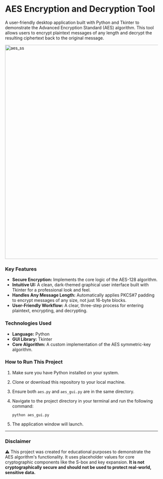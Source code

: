 # AES Encryption and Decryption Tool

A user-friendly desktop application built with Python and Tkinter to demonstrate the Advanced Encryption Standard (AES) algorithm. This tool allows users to encrypt plaintext messages of any length and decrypt the resulting ciphertext back to the original message.

<img width="598" height="704" alt="aes_ss" src="https://github.com/user-attachments/assets/33833d2c-595c-41ef-bb1d-dc1337a78975" />

### Key Features

*   **Secure Encryption:** Implements the core logic of the AES-128 algorithm.
*   **Intuitive UI:** A clean, dark-themed graphical user interface built with Tkinter for a professional look and feel.
*   **Handles Any Message Length:** Automatically applies PKCS#7 padding to encrypt messages of any size, not just 16-byte blocks.
*   **User-Friendly Workflow:** A clear, three-step process for entering plaintext, encrypting, and decrypting.


### Technologies Used

*   **Language:** Python
*   **GUI Library:** Tkinter
*   **Core Algorithm:** A custom implementation of the AES symmetric-key algorithm.


### How to Run This Project

1.  Make sure you have Python installed on your system.
2.  Clone or download this repository to your local machine.
3.  Ensure both `aes.py` and `aes_gui.py` are in the same directory.
4.  Navigate to the project directory in your terminal and run the following command:

    ```
    python aes_gui.py
    ```
5.  The application window will launch.

---

### **Disclaimer**

⚠️ This project was created for educational purposes to demonstrate the AES algorithm's functionality. It uses placeholder values for core cryptographic components like the S-box and key expansion. **It is not cryptographically secure and should not be used to protect real-world, sensitive data.**
